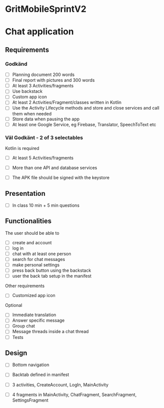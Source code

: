 
# GritMobileSprintV2
# Chat application

## Requirements
### Godkänd
- [ ] Planning document 200 words
- [ ] Final report with pictures and 300 words
- [ ] At least 3 Activities/fragments
- [ ] Use backstack 
- [ ] Custom app icon
- [ ] At least 2 Activities/Fragment/classes written in Kotlin
- [ ] Use the Activity Lifecycle methods and store and close services and call them when needed 
- [ ] Store data when pausing the app
- [ ] At least one Google Service, eg Firebase, Translator, SpeechToText etc
  
### Väl Godkänt - 2 of 3 selectables
Kotlin is required
- [ ] At least 5 Activities/fragments
- [ ] More than one API and database services
- [ ] The APK file should be signed with the keystore
  
  
## Presentation
- [ ] In class 10 min + 5 min questions


## Functionalities
The user should be able to
- [ ] create and account
- [ ] log in
- [ ] chat with at least one person
- [ ] search for chat messages
- [ ] make personal settings
- [ ] press back button using the backstack
- [ ] user the back tab setup in the manifest

Other requirements
- [ ] Customized app icon

Optional
- [ ] Immediate translation
- [ ] Answer specific message
- [ ] Group chat
- [ ] Message threads inside a chat thread
- [ ] Tests

## Design
- [ ] Bottom navigation
- [ ] Backtab defined in manifest
- [ ] 3 activities, CreateAccount, LogIn, MainActivity
- [ ] 4 fragments in MainActivity, ChatFragment, SearchFragment, SettingsFragment




  

  
  
